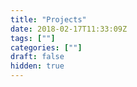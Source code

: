 ```yaml
---
title: "Projects"
date: 2018-02-17T11:33:09Z
tags: [""]
categories: [""]
draft: false
hidden: true
---
```

